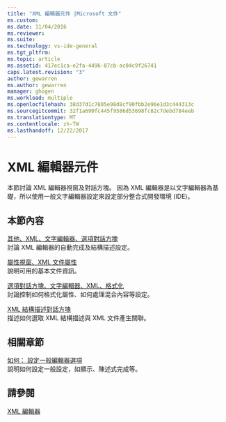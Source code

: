 ```yaml
---
title: "XML 編輯器元件 |Microsoft 文件"
ms.custom: 
ms.date: 11/04/2016
ms.reviewer: 
ms.suite: 
ms.technology: vs-ide-general
ms.tgt_pltfrm: 
ms.topic: article
ms.assetid: 417ec1ca-e2fa-4496-87cb-ac04c9f26741
caps.latest.revision: "3"
author: gewarren
ms.author: gewarren
manager: ghogen
ms.workload: multiple
ms.openlocfilehash: 38d37d1c7805e98d8cf90fbb2e96e1d3c444313c
ms.sourcegitcommit: 32f1a690fc445f9586d53698fc82c7debd784eeb
ms.translationtype: MT
ms.contentlocale: zh-TW
ms.lasthandoff: 12/22/2017
---
```

# <a name="xml-editor-components"></a>XML 編輯器元件
本節討論 XML 編輯器視窗及對話方塊。 因為 XML 編輯器是以文字編輯器為基礎，所以使用一般文字編輯器設定來設定部分整合式開發環境 (IDE)。  
  
## <a name="in-this-section"></a>本節內容  
 [其他、XML、文字編輯器、選項對話方塊](../xml-tools/miscellaneous-xml-text-editor-options-dialog-box.md)  
 討論 XML 編輯器的自動完成及結構描述設定。  
  
 [屬性視窗、XML 文件屬性](../xml-tools/xml-document-properties-properties-window.md)  
 說明可用的基本文件資訊。  
  
 [選項對話方塊、文字編輯器、XML、格式化](../xml-tools/formatting-xml-text-editor-options-dialog-box.md)  
 討論控制如何格式化屬性、如何處理混合內容等設定。  
  
 [XML 結構描述對話方塊](../xml-tools/xml-schemas-dialog-box.md)  
 描述如何選取 XML 結構描述與 XML 文件產生關聯。  
  
## <a name="related-sections"></a>相關章節  
 [如何： 設定一般編輯器選項](http://msdn.microsoft.com/en-us/704e4a7b-2162-4bed-8a47-f4f6ffec98c2)  
 說明如何設定一般設定，如顯示、陳述式完成等。  
  
## <a name="see-also"></a>請參閱  
 [XML 編輯器](../xml-tools/xml-editor.md)